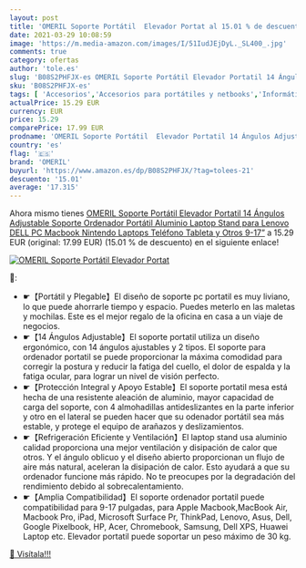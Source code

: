 ```yaml
---
layout: post
title: 'OMERIL Soporte Portátil  Elevador Portat al 15.01 % de descuento'
date: 2021-03-29 10:08:59
image: 'https://m.media-amazon.com/images/I/51IudJEjDyL._SL400_.jpg'
comments: true
category: ofertas
author: 'tole.es'
slug: 'B08S2PHFJX-es OMERIL Soporte Portátil Elevador Portatil 14 Ángulos...'
sku: 'B08S2PHFJX-es'
tags: [ 'Accesorios','Accesorios para portátiles y netbooks','Informática','Soportes de regazo para portátiles y netbooks','nintendo','omeril', ]
actualPrice: 15.29 EUR
currency: EUR
price: 15.29
comparePrice: 17.99 EUR
prodname: 'OMERIL Soporte Portátil  Elevador Portatil 14 Ángulos Adjustable  Soporte Ordenador Portátil Aluminio  Laptop Stand para Lenovo  DELL  PC  Macbook  Nintendo  Laptops  Teléfono  Tableta y Otros 9-17”'
country: 'es'
flag: '🇪🇸'
brand: 'OMERIL'
buyurl: 'https://www.amazon.es/dp/B08S2PHFJX/?tag=tolees-21'
descuento: '15.01'
average: '17.315'
---
```


Ahora mismo tienes [OMERIL Soporte Portátil  Elevador Portatil 14 Ángulos Adjustable  Soporte Ordenador Portátil Aluminio  Laptop Stand para Lenovo  DELL  PC  Macbook  Nintendo  Laptops  Teléfono  Tableta y Otros 9-17”](https://www.amazon.es/dp/B08S2PHFJX/?tag=tolees-21) a 15.29 EUR (original: 17.99 EUR) (15.01 %  de descuento) en el siguiente enlace!

[![OMERIL Soporte Portátil  Elevador Portat](https://m.media-amazon.com/images/I/51IudJEjDyL._SL400_.jpg)](https://www.amazon.es/dp/B08S2PHFJX/?tag=tolees-21)

🔎:

- ☛【Portátil y Plegable】El diseño de soporte pc portatil es muy liviano, lo que puede ahorrarle tiempo y espacio. Puedes meterlo en las maletas y mochilas. Este es el mejor regalo de la oficina en casa a un viaje de negocios.
- ☛【14 Ángulos Adjustable】El soporte portatil utiliza un diseño ergonómico, con 14 ángulos ajustables y 2 tipos. El soporte para ordenador portatil se puede proporcionar la máxima comodidad para corregir la postura y reducir la fatiga del cuello, el dolor de espalda y la fatiga ocular, para lograr un nivel de visión perfecto.
- ☛【Protección Integral y Apoyo Estable】El soporte portatil mesa está hecha de una resistente aleación de aluminio, mayor capacidad de carga del soporte, con 4 almohadillas antideslizantes en la parte inferior y otro en el lateral se pueden hacer que su odenador portátil sea más estable, y protege el equipo de arañazos y deslizamientos.
- ☛【Refrigeración Eficiente y Ventilación】El laptop stand usa aluminio calidad proporciona una mejor ventilación y disipación de calor que otros. Y el ángulo oblicuo y el diseño abierto proporcionan un flujo de aire más natural, aceleran la disipación de calor. Esto ayudará a que su ordenador funcione más rápido. No te preocupes por la degradación del rendimiento debido al sobrecalentamiento.
- ☛【Amplia Compatibilidad】El soporte ordenador portatil puede compatibilidad para 9-17 pulgadas, para Apple Macbook,MacBook Air, Macbook Pro, iPad, Microsoft Surface Pr, ThinkPad, Lenovo, Asus, Dell, Google Pixelbook, HP, Acer, Chromebook, Samsung, Dell XPS, Huawei Laptop etc. Elevador portatil puede soportar un peso máximo de 30 kg.

[🛒 Visítala!!!](https://www.amazon.es/dp/B08S2PHFJX/?tag=tolees-21)
